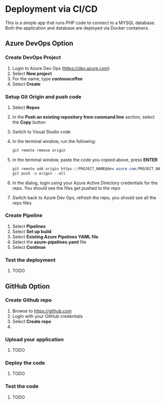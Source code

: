 # Deployment via CI/CD

This is a simple app that runs PHP code to connect to a MYSQL database.  Both the application and database are deployed via Docker containers.

## Azure DevOps Option

### Create DevOps Project

1. Login to Azure Dev Ops (https://dev.azure.com)
2. Select **New project**
3. For the name, type **contosocoffee**
4. Select **Create**

### Setup Git Origin and push code

1. Select **Repos**
2. In the **Push an existing repository from command line** section, select the **Copy** button
3. Switch to Visual Studio code
4. In the terminal window, run the following:

    ```powershell
    git remote remove origin
    ```

5. In the terminal window, paste the code you copied above, press **ENTER**

    ```powershell
    git remote add origin https://PROJECT_NAME@dev.azure.com/PROJECT_NAME/contosocoffee/_git/contosocoffee
    git push -u origin --all
    ```

6. In the dialog, login using your Azure Active Directory credentials for the repo.  You should see the files get pushed to the repo
7. Switch back to Azure Dev Ops, refresh the repo, you should see all the repo files

### Create Pipeline

1. Select **Pipelines**
2. Select **Set up build**
3. Select **Existing Azure Pipelines YAML file**
4. Select the **azure-pipelines.yaml** file
5. Select **Continue**

### Test the deployment

1. TODO

## GitHub Option

### Create Github repo

1. Browse to https://github.com
2. Login with your GitHub credentials
3. Select **Create repo**
4. 

### Upload your application

1. TODO

### Deploy the code

1. TODO

### Test the code

1. TODO